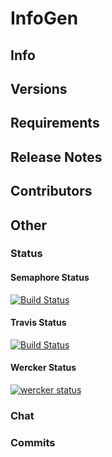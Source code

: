 # InfoGen
## Info

## Versions

## Requirements

## Release Notes

## Contributors

## Other
### Status
#### Semaphore Status
[![Build Status](https://semaphoreapp.com/api/v1/projects/d4cca506-99be-44d2-b19e-176f36ec8cf1/128505/shields_badge.svg)](https://semaphoreci.com/0-eclipse-0/infogen)
#### Travis Status
[![Build Status](https://travis-ci.org/boennemann/badges.svg?branch=master)](https://travis-ci.org/0-Eclipse-0/InfoGen)
#### Wercker Status
[![wercker status](https://app.wercker.com/status/9e0bc54c43f48d220aec684fffb2b110/s/master "wercker status")](https://app.wercker.com/project/byKey/9a8016091a3a2e5390695e5a7ea172dd)
### Chat

### Commits
